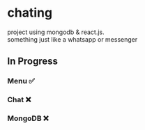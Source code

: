 # chating
project using mongodb & react.js. <br>
something just like a whatsapp or messenger

## In Progress
### Menu ✅
### Chat ❌
### MongoDB ❌
